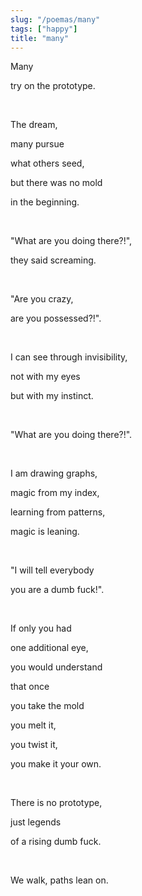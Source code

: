 ```yaml
---
slug: "/poemas/many"
tags: ["happy"]
title: "many"
---
```

Many

try on the prototype.

&nbsp;

The dream,

many pursue

what others seed,

but there was no mold

in the beginning.

&nbsp;

"What are you doing there?!",

they said screaming.

&nbsp;

"Are you crazy,

are you possessed?!".

&nbsp;

I can see through invisibility,

not with my eyes

but with my instinct.

&nbsp;

"What are you doing there?!".

&nbsp;

I am drawing graphs,

magic from my index,

learning from patterns,

magic is leaning.

&nbsp;

"I will tell everybody

you are a dumb fuck!".

&nbsp;

If only you had

one additional eye,

you would understand

that once

you take the mold

you melt it,

you twist it,

you make it your own.

&nbsp;

There is no prototype,

just legends

of a rising dumb fuck.

&nbsp;

We walk, paths lean on.